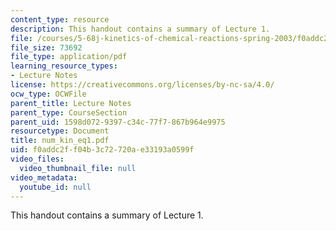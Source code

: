 ```yaml
---
content_type: resource
description: This handout contains a summary of Lecture 1.
file: /courses/5-68j-kinetics-of-chemical-reactions-spring-2003/f0addc2ff04b3c72720ae33193a0599f_num_kin_eq1.pdf
file_size: 73692
file_type: application/pdf
learning_resource_types:
- Lecture Notes
license: https://creativecommons.org/licenses/by-nc-sa/4.0/
ocw_type: OCWFile
parent_title: Lecture Notes
parent_type: CourseSection
parent_uid: 1598d072-9397-c34c-77f7-867b964e9975
resourcetype: Document
title: num_kin_eq1.pdf
uid: f0addc2f-f04b-3c72-720a-e33193a0599f
video_files:
  video_thumbnail_file: null
video_metadata:
  youtube_id: null
---
```

This handout contains a summary of Lecture 1.